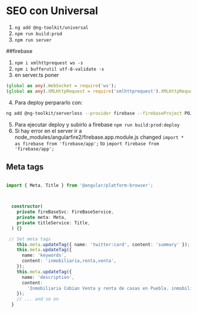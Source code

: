 # SEO con Universal

1. `ng add @ng-toolkit/universal`
2. `npm run build:prod`
3. `npm run server`

##firebase

1. `npm i xmlhttprequest ws -s`
2. `npm i bufferutil utf-8-validate -s`
3. en server.ts poner

```typescript
(global as any).WebSocket = require('ws');
(global as any).XMLHttpRequest = require('xmlhttprequest').XMLHttpRequest;
```

4. Para deploy perpararlo con:

```bash
ng add @ng-toolkit/serverless --provider firebase --firebaseProject POJECTID
```

5. Para ejecutar deploy y subirlo a firebase `npm run build:prod:deploy`
6. Si hay error en el server ir a node_modules/angularfire2/firebase.app.module.js changed
   `import * as firebase from 'firebase/app';`
   to
   `import firebase from 'firebase/app';`

## Meta tags

```typescript

import { Meta, Title } from '@angular/platform-browser';



  constructor(
    private fireBaseSvc: FireBaseService,
    private meta: Meta,
    private titleService: Title,
  ) {}

 // Set meta tags
    this.meta.updateTag({ name: 'twitter:card', content: 'summary' });
    this.meta.updateTag({
      name: 'keywords',
      content: 'inmobiliaria,renta,venta',
    });
    this.meta.updateTag({
      name: 'description',
      content:
        'Inmobiliaria Cobian Venta y renta de casas en Puebla. inmobiliariacobian@gmail.com. Bienvenidos a Inmobiliaria Cobian.',
    });
    // ... and so on
  }

```
